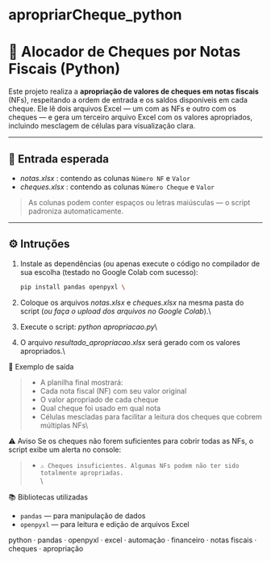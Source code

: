 # apropriarCheque_python
# 🧾 Alocador de Cheques por Notas Fiscais (Python)

Este projeto realiza a **apropriação de valores de cheques em notas fiscais** (NFs), respeitando a ordem de entrada e os saldos disponíveis em cada cheque. Ele lê dois arquivos Excel — um com as NFs e outro com os cheques — e gera um terceiro arquivo Excel com os valores apropriados, incluindo mesclagem de células para visualização clara.

---

## 📂 Entrada esperada

- *notas.xlsx* : contendo as colunas `Número NF` e `Valor`
- *cheques.xlsx* : contendo as colunas `Número Cheque` e `Valor`

> As colunas podem conter espaços ou letras maiúsculas — o script padroniza automaticamente.

---

## ⚙️ Intruções

1. Instale as dependências (ou apenas execute o código no compilador de sua escolha (testado no Google Colab com sucesso):
   ```bash
   pip install pandas openpyxl \


2. Coloque os arquivos *notas.xlsx* e *cheques.xlsx* na mesma pasta do script (*ou faça o upload dos arquivos no Google Colab*).\


3. Execute o script:
  *python apropriacao.py*\


4. O arquivo *resultado_apropriacao.xlsx* será gerado com os valores apropriados.\


📌 Exemplo de saída
> - A planilha final mostrará:
> - Cada nota fiscal (NF) com seu valor original
> - O valor apropriado de cada cheque
> - Qual cheque foi usado em qual nota
> - Células mescladas para facilitar a leitura dos cheques que cobrem múltiplas NFs\


⚠️ Aviso
Se os cheques não forem suficientes para cobrir todas as NFs, o script exibe um alerta no console:
> - `⚠️ Cheques insuficientes. Algumas NFs podem não ter sido totalmente apropriadas.`\
\

📚 Bibliotecas utilizadas
- `pandas` — para manipulação de dados
- `openpyxl` — para leitura e edição de arquivos Excel

python · pandas · openpyxl · excel · automação · financeiro · notas fiscais · cheques · apropriação
